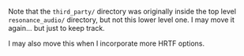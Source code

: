 Note that the `third_party/` directory was originally inside the top level `resonance_audio/` directory, but not this lower level one. I may move it again... but just to keep track. 

I may also move this when I incorporate more HRTF options. 
